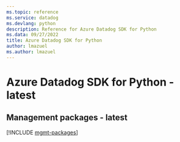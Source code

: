 ```yaml
---
ms.topic: reference
ms.service: datadog
ms.devlang: python
description: Reference for Azure Datadog SDK for Python
ms.data: 09/27/2022
title: Azure Datadog SDK for Python
author: lmazuel
ms.author: lmazuel
---
```

# Azure Datadog SDK for Python - latest

## Management packages - latest
[!INCLUDE [mgmt-packages](datadog-mgmt-index.md)]